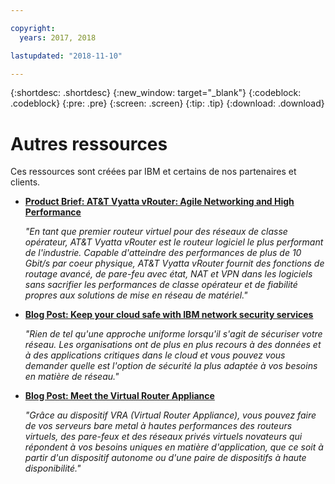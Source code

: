 ```yaml
---

copyright:
  years: 2017, 2018

lastupdated: "2018-11-10"

---
```


{:shortdesc: .shortdesc}
{:new_window: target="_blank"}
{:codeblock: .codeblock}
{:pre: .pre}
{:screen: .screen}
{:tip: .tip}
{:download: .download}

# Autres ressources

Ces ressources sont créées par IBM et certains de nos partenaires et clients.

* [**Product Brief: AT&T Vyatta vRouter: Agile Networking and High Performance**](https://ibm.box.com/s/v1kp0nhfa8eqmnj0klosc8zkgixzcis2)

    *"En tant que premier routeur virtuel pour des réseaux de classe opérateur, AT&T Vyatta vRouter est le routeur logiciel le plus performant de l'industrie. Capable d'atteindre des performances de plus de 10 Gbit/s par coeur physique, AT&T Vyatta vRouter fournit des fonctions de routage avancé, de pare-feu avec état, NAT et VPN dans les logiciels sans sacrifier les performances de classe opérateur et de fiabilité propres aux solutions de mise en réseau de matériel."*

* [**Blog Post: Keep your cloud safe with IBM network security services**](https://www.ibm.com/blogs/bluemix/2017/09/keep-cloud-safe-ibm-network-security-services/)

    *"Rien de tel qu'une approche uniforme lorsqu'il s'agit de sécuriser votre réseau. Les organisations ont de plus en plus recours à des données et à des applications critiques dans le cloud et vous pouvez vous demander quelle est l'option de sécurité la plus adaptée à vos besoins en matière de réseau."*
    
* [**Blog Post: Meet the Virtual Router Appliance**](https://www.ibm.com/blogs/bluemix/2017/07/virtual-router-appliance/)

    *"Grâce au dispositif VRA (Virtual Router Appliance), vous pouvez faire de vos serveurs bare metal à hautes performances des routeurs virtuels, des pare-feux et des réseaux privés virtuels novateurs qui répondent à vos besoins uniques en matière d'application, que ce soit à partir d'un dispositif autonome ou d'une paire de dispositifs à haute disponibilité."*
